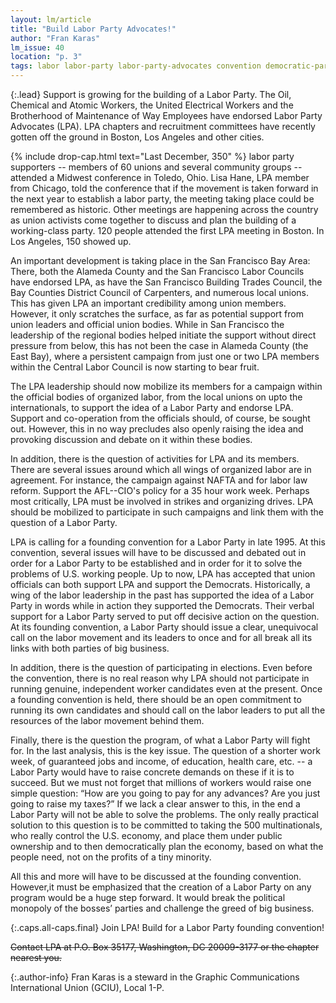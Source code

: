 ```yaml
---
layout: lm/article
title: "Build Labor Party Advocates!"
author: "Fran Karas"
lm_issue: 40
location: "p. 3"
tags: labor labor-party labor-party-advocates convention democratic-party ocaw ue boston massachussetts los-angeles bay-area california toledo ohio
---
```



{:.lead}
Support is growing for the building of a Labor Party. The
Oil, Chemical and Atomic Workers, the United Electrical
Workers and the Brotherhood of Maintenance of Way Employees
have endorsed Labor Party Advocates (<abbr>LPA</abbr>).
<abbr>LPA</abbr> chapters and recruitment committees have recently gotten off the
ground in Boston, Los Angeles and other cities.

{% include drop-cap.html text="Last December, 350" %}
labor party supporters -- members of
60 unions and several community groups -- attended a Midwest conference
in Toledo, Ohio. Lisa Hane, <abbr>LPA</abbr> member
from Chicago, told the conference that if the movement is
taken forward in the next year to establish a labor party, the
meeting taking place could be remembered as historic. Other
meetings are happening across the country as union activists
come together to discuss and plan the building of a working-class
party. 120 people attended the first <abbr>LPA</abbr> meeting in
Boston. In Los Angeles, 150 showed up.

An important development
is taking place in the San Francisco Bay Area:
There, both the
Alameda County and the San
Francisco Labor Councils have
endorsed <abbr>LPA</abbr>, as have the San
Francisco Building Trades
Council, the Bay Counties District
Council of Carpenters, and
numerous local unions. This has
given <abbr>LPA</abbr> an important credibility
among union members.
However, it only scratches the
surface, as far as potential support
from union leaders and official union bodies. While in San
Francisco the leadership of the regional bodies helped initiate
the support without direct pressure from below, this has not
been the case in Alameda County (the East Bay), where a
persistent campaign from just one or two <abbr>LPA</abbr> members within
the Central Labor Council is now starting to bear fruit.

The <abbr>LPA</abbr> leadership should now mobilize its members for
a campaign within the official bodies of organized labor, from
the local unions on upto the internationals, to support the idea
of a Labor Party and endorse <abbr>LPA</abbr>. Support and co-operation
from the officials should, of course, be sought out. However,
this in no way precludes also openly raising the idea and
provoking discussion and debate on it within
these bodies.

In addition, there is the question of activities for <abbr>LPA</abbr> and
its members. There are several issues around which all wings
of organized labor are in agreement. For instance, the campaign
against <abbr>NAFTA</abbr> and for labor law reform. Support the
<abbr>AFL--CIO</abbr>'s policy for a 35 hour work week. Perhaps most
critically, <abbr>LPA</abbr> must be involved in strikes and organizing
drives. <abbr>LPA</abbr> should be mobilized to participate in such
campaigns and link them with the question of a Labor Party.

<abbr>LPA</abbr> is calling for a founding convention for a Labor Party
in late 1995. At this convention, several issues will have to be
discussed and debated out in order for a Labor Party to be
established and in order for it to solve the problems of U.S.
working people. Up to now, <abbr>LPA</abbr> has accepted that union
officials can both support <abbr>LPA</abbr> and support the Democrats.
Historically, a wing of the labor leadership in the past has
supported the idea of a Labor Party in words while in action
they supported the Democrats. Their verbal support for a
Labor Party served to put off decisive action on the question.
At its founding convention, a Labor Party should issue a clear,
unequivocal call on the labor movement and its leaders to
once and for all break all its links with both parties of big
business.

In addition, there is the question of participating in elections.
Even before the convention, there is no real reason
why <abbr>LPA</abbr> should not participate in running genuine, independent
worker candidates even at the present. Once a founding
convention is held, there should be an open commitment to
running its own candidates and should call on the labor leaders
to put all the resources of the labor movement behind them.

Finally, there is the question the program, of what a Labor
Party will fight for. In the last analysis, this is the key issue. The
question of a shorter work week, of guaranteed jobs and
income, of education, health care, etc. -- a Labor Party would
have to raise concrete demands on these if it is to succeed. But
we must not forget that millions of workers would raise one
simple question: “How are you going to pay for any advances?
Are you just going to raise my taxes?” If we lack a clear answer
to this, in the end a Labor Party will not be able to solve the
problems. The only really practical solution to this question is
to be committed to taking the 500 multinationals, who really
control the U.S. economy, and place them under public
ownership and to then democratically plan the economy,
based on what the people need, not on the profits of a tiny
minority.

All this and more will have to be discussed at the founding
convention. However,it must be emphasized that the creation
of a Labor Party on any program would be a huge step forward.
It would break the political monopoly of the bosses’ parties and
challenge the greed of big business.

{:.caps.all-caps.final}
Join <abbr>LPA</abbr>! Build for a Labor Party founding convention!

<del>Contact <abbr>LPA</abbr> at P.O. Box 35177, Washington, DC 20009-3177 or the chapter nearest you.</del>

{:.author-info}
Fran Karas is a steward in the Graphic Communications International Union (<abbr>GCIU</abbr>), Local 1-P.